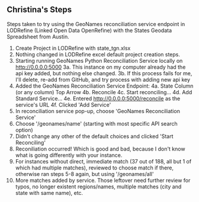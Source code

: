 ## Christina's Steps

Steps taken to try using the GeoNames reconciliation service endpoint in LODRefine (Linked Open Data OpenRefine) with the States Geodata Spreadsheet from Austin.

1. Create Project in LODRefine with state_tgn.xlsx
2. Nothing changed in LODRefine excel default project creation steps.
3. Starting running GeoNames Python Reconciliation Service locally on http://0.0.0.0:5000
	3a. This instance on my computer already had the api key added, but nothing else changed. 
	3b. If this process fails for me, I'll delete, re-add from GitHub, and try process with adding new api key
4. Added the GeoNames Reconciliation Service Endpoint: 
	4a. State Column (or any column) Top Arrow
	4b. Reconcile
	4c. Start reconciling...
	4d. Add Standard Service...
	4e. Entered http://0.0.0.0:5000/reconcile as the service's URL
	4f. Clicked 'Add Service'
5. In reconciliation service pop-up, choose 'GeoNames Reconciliation Service'
6. Choose '/geonames/name' (starting with most specific API search option)
7. Didn't change any other of the default choices and clicked 'Start Reconciling'
8. Reconiliation occurred! Which is good and bad, because I don't know what is going differently with your instance.
9. For instances without direct, immediate match (37 out of 188, all but 1 of which had multiple matches), reviewed to choose match if there, otherwise ran steps 5-8 again, but using '/geonames/all'
10. More matches added by service. Those leftover need further review for typos, no longer existent regions/names, multiple matches (city and state with same name), etc.
